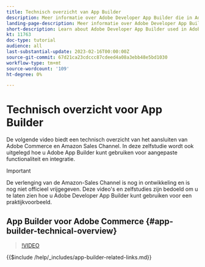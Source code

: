 ```yaml
---
title: Technisch overzicht van App Builder
description: Meer informatie over Adobe Developer App Builder die in Adobe Commerce wordt gebruikt, vindt u in een technisch overzicht
landing-page-description: Meer informatie over Adobe Developer App Builder die in Adobe Commerce wordt gebruikt, vindt u in een technisch overzicht
short-description: Learn about Adobe Developer App Builder used in Adobe Commerce with a technical overview
kt: 11763
doc-type: tutorial
audience: all
last-substantial-update: 2023-02-16T00:00:00Z
source-git-commit: 67d21ca23cdccc87cdeed4a08a3ebb48e5bd1030
workflow-type: tm+mt
source-wordcount: '109'
ht-degree: 0%

---
```



# Technisch overzicht voor App Builder

De volgende video biedt een technisch overzicht van het aansluiten van Adobe Commerce en Amazon Sales Channel. In deze zelfstudie wordt ook uitgelegd hoe u Adobe App Builder kunt gebruiken voor aangepaste functionaliteit en integratie.

>[!IMPORTANT]
>
>De verlenging van de Amazon-Sales Channel is nog in ontwikkeling en is nog niet officieel vrijgegeven.  Deze video&#39;s en zelfstudies zijn bedoeld om u te laten zien hoe u Adobe Developer App Builder kunt gebruiken voor een praktijkvoorbeeld.


## App Builder voor Adobe Commerce {#app-builder-technical-overview}

>[!VIDEO](https://video.tv.adobe.com/v/3413512)

{{$include /help/_includes/app-builder-related-links.md}}
